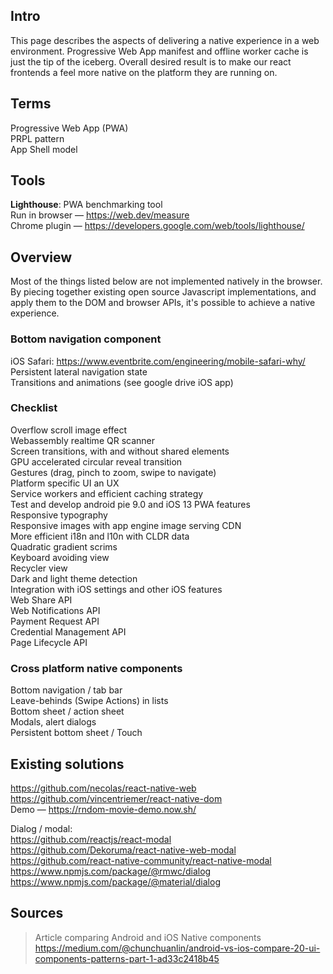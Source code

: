 ## Intro
This page describes the aspects of delivering a native experience in a web environment. Progressive Web App manifest and offline worker cache is just the tip of the iceberg.
Overall desired result is to make our react frontends a feel more native on the platform they are running on.

## Terms
Progressive Web App (PWA)  
PRPL pattern  
App Shell model  

## Tools
**Lighthouse**: PWA benchmarking tool  
Run in browser — https://web.dev/measure  
Chrome plugin — https://developers.google.com/web/tools/lighthouse/

## Overview
Most of the things listed below are not implemented natively in the browser. By piecing together existing open source Javascript implementations, and apply them to the DOM and browser APIs, it's possible to achieve a native experience.

### Bottom navigation component
iOS Safari: https://www.eventbrite.com/engineering/mobile-safari-why/
Persistent lateral navigation state  
Transitions and animations (see google drive iOS app)  

### Checklist
Overflow scroll image effect  
Webassembly realtime QR scanner  
Screen transitions, with and without shared elements  
GPU accelerated circular reveal transition  
Gestures (drag, pinch to zoom, swipe to navigate)  
Platform specific UI an UX  
Service workers and efficient caching strategy  
Test and develop android pie 9.0 and iOS 13 PWA features  
Responsive typography  
Responsive images with app engine image serving CDN  
More efficient i18n and l10n with CLDR data  
Quadratic gradient scrims  
Keyboard avoiding view  
Recycler view  
Dark and light theme detection  
Integration with iOS settings and other iOS features  
Web Share API  
Web Notifications API  
Payment Request API  
Credential Management API  
Page Lifecycle API

### Cross platform native components
Bottom navigation / tab bar  
Leave-behinds (Swipe Actions) in lists  
Bottom sheet / action sheet  
Modals, alert dialogs  
Persistent bottom sheet / Touch   

## Existing solutions
https://github.com/necolas/react-native-web  
https://github.com/vincentriemer/react-native-dom  
Demo — https://rndom-movie-demo.now.sh/  

Dialog / modal:  
https://github.com/reactjs/react-modal  
https://github.com/Dekoruma/react-native-web-modal  
https://github.com/react-native-community/react-native-modal  
https://www.npmjs.com/package/@rmwc/dialog  
https://www.npmjs.com/package/@material/dialog  

## Sources
>Article comparing Android and iOS Native components  
>https://medium.com/@chunchuanlin/android-vs-ios-compare-20-ui-components-patterns-part-1-ad33c2418b45
